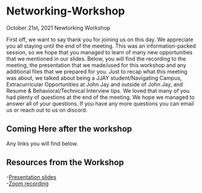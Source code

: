 # Networking-Workshop

October 21st, 2021
Newtorking Workshop

First off, we want to say thank you for joining us on this day. We appreciate you all staying until the end of the meeting. This was an information-packed session, so we hope that you managed to learn of many new opportunities that we mentioned in our slides. Below, you will find the recording to the meeting, the presentation that we made/used for this workshop and any additional files that we prepared for you. Just to recap what this meeting was about, we talked about being a JJAY student/Navigating Campus, Extracurricular Opportunities at John Jay and outside of John Jay, and Resume & Behavioral/Technical Interview tips. We loved that many of you had plenty of questions at the end of the meeting. We hope we managed to answer all of your questions. If you have any more questions you can email us or reach out to us on discord.

## Coming Here after the workshop

Any links you will find below.

## Resources from the Workshop

-[Presentation slides](https://docs.google.com/presentation/d/1bnF9J5w7rTAVfQTNo0x7q-d92B4V_mxaErdVeMhAWG8/edit?usp=sharing) <br>
-[Zoom recording]()

